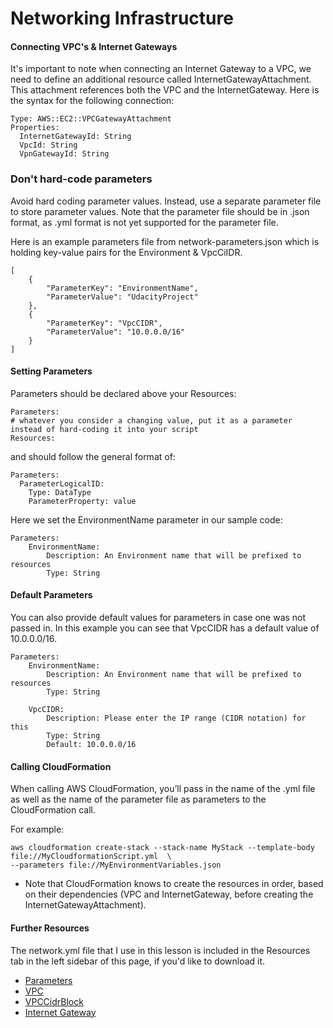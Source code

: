 # Networking Infrastructure

#### Connecting VPC's & Internet Gateways
It's important to note when connecting an Internet Gateway to a VPC, we need to define an additional resource called InternetGatewayAttachment. This attachment references both the VPC and the InternetGateway. Here is the syntax for the following connection:

```
Type: AWS::EC2::VPCGatewayAttachment
Properties: 
  InternetGatewayId: String
  VpcId: String
  VpnGatewayId: String
```

### Don't hard-code parameters
Avoid hard coding parameter values. Instead, use a separate parameter file to store parameter values. Note that the parameter file should be in .json format, as .yml format is not yet supported for the parameter file.

Here is an example parameters file from network-parameters.json which is holding key-value pairs for the Environment & VpcCiIDR.

```
[
    {
        "ParameterKey": "EnvironmentName",
        "ParameterValue": "UdacityProject"
    },
    {
        "ParameterKey": "VpcCIDR",
        "ParameterValue": "10.0.0.0/16"
    }
]
```

#### Setting Parameters
Parameters should be declared above your Resources:
```
Parameters:
# whatever you consider a changing value, put it as a parameter instead of hard-coding it into your script
Resources:
```
and should follow the general format of:
```
Parameters:
  ParameterLogicalID:
    Type: DataType
    ParameterProperty: value
```
Here we set the EnvironmentName parameter in our sample code:
```
Parameters:
    EnvironmentName:
        Description: An Environment name that will be prefixed to resources
        Type: String
```
#### Default Parameters
You can also provide default values for parameters in case one was not passed in. In this example you can see that VpcCIDR has a default value of 10.0.0.0/16.
```
Parameters:
    EnvironmentName:
        Description: An Environment name that will be prefixed to resources
        Type: String

    VpcCIDR:
        Description: Please enter the IP range (CIDR notation) for this
        Type: String
        Default: 10.0.0.0/16
```

#### Calling CloudFormation
When calling AWS CloudFormation, you’ll pass in the name of the .yml file as well as the name of the parameter file as parameters to the CloudFormation call.

For example:
```
aws cloudformation create-stack --stack-name MyStack --template-body file://MyCloudformationScript.yml  \
--parameters file://MyEnvironmentVariables.json 
```
- Note that CloudFormation knows to create the resources in order, based on their dependencies (VPC and InternetGateway, before creating the InternetGatewayAttachment).

#### Further Resources
The network.yml file that I use in this lesson is included in the Resources tab in the left sidebar of this page, if you'd like to download it.
- [Parameters](https://docs.aws.amazon.com/AWSCloudFormation/latest/UserGuide/parameters-section-structure.html)
- [VPC](https://docs.aws.amazon.com/AWSCloudFormation/latest/UserGuide/aws-resource-ec2-vpc.html)
- [VPCCidrBlock](https://docs.aws.amazon.com/AWSCloudFormation/latest/UserGuide/aws-resource-ec2-vpccidrblock.html)
- [Internet Gateway](https://docs.aws.amazon.com/AWSCloudFormation/latest/UserGuide/aws-resource-ec2-internetgateway.html)